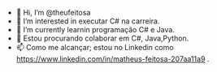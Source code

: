 - 👋 Hi, I’m @theufeitosa
- 👀 I’m interested in executar C# na carreira.
- 🌱 I’m currently learnin programação C# e Java.
- 💞️ Estou procurando colaborar em C#, Java,Python.
- 📫 Como me alcançar; estou no Linkedin como https://www.linkedin.com/in/matheus-feitosa-207aa11a9 . 

<!---
theufeitosa/theufeitosa is a ✨ special ✨ repository because its `README.md` (this file) appears on your GitHub profile.
You can click the Preview link to take a look at your changes.
--->
